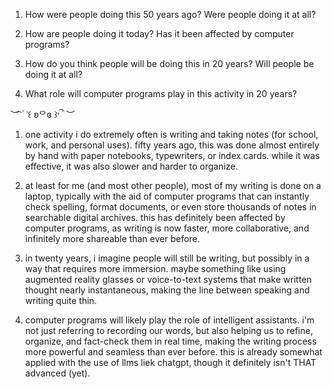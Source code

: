 1. How were people doing this 50 years ago? Were people doing it at all?

2. How are people doing it today? Has it been affected by computer programs?

3. How do you think people will be doing this in 20 years? Will people be doing it at all?

4. What role will computer programs play in this activity in 20 years?

︶ ͡ ۫ ˓꒰ ʚᄋɞ ꒱˒ ۫ ͡ ︶

1. one activity i do extremely often is writing and taking notes (for school, work, and personal uses). fifty years ago, this was done almost entirely by hand with paper notebooks, typewriters, or index cards. while it was effective, it was also slower and harder to organize.

2. at least for me (and most other people), most of my writing is done on a laptop, typically with the aid of computer programs that can instantly check spelling, format documents, or even store thousands of notes in searchable digital archives. this has definitely been affected by computer programs, as writing is now faster, more collaborative, and infinitely more shareable than ever before.

3. in twenty years, i imagine people will still be writing, but possibly in a way that requires more immersion. maybe something like using augmented reality glasses or voice-to-text systems that make written thought nearly instantaneous, making the line between speaking and writing quite thin.

4. computer programs will likely play the role of intelligent assistants. i'm not just referring to recording our words, but also helping us to refine, organize, and fact-check them in real time, making the writing process more powerful and seamless than ever before. this is already somewhat applied with the use of llms liek chatgpt, though it definitely isn't THAT advanced (yet).
